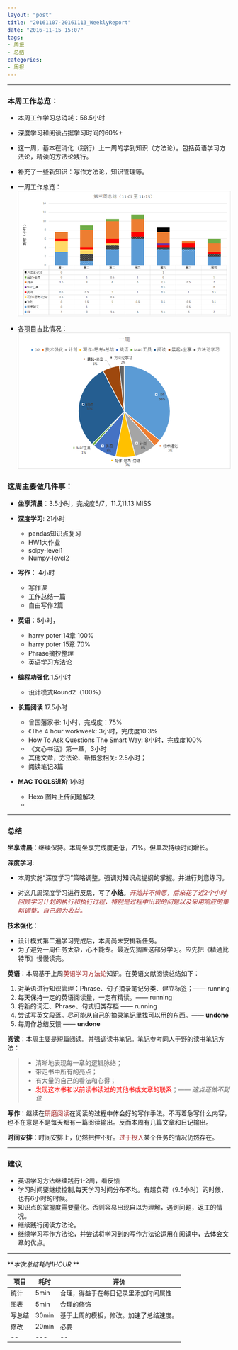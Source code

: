 ```yaml
---
layout: "post"
title: "20161107-20161113_WeeklyReport"
date: "2016-11-15 15:07"
tags:
- 周报
- 总结
categories:
- 周报
---
```


---
### 本周工作总览：

- 本周工作学习总消耗：58.5小时
- 深度学习和阅读占据学习时间的60%+
- 这一周，基本在消化（践行）上一周的学到知识（方法论）。包括英语学习方法论，精读的方法论践行。
- 补充了一些新知识：写作方法论，知识管理等。


- 一周工作总览：
![report_table](20161107_20161113_report/table1.jpg)

- 各项目占比情况：
![pie](20161107_20161113_report/pie.jpg)


<!--More-->

### 这周主要做几件事：


- **坐享清晨**：3.5小时，完成度5/7，11.7,11.13 MISS

- **深度学习**: 21小时
  - pandas知识点复习
  - HW1大作业
  - scipy-level1
  - Numpy-level2



<!-- - **区块链**：0.5小时; 精通比特币精阅读，完成度（47%) -->

- **写作**： 4小时
  - 写作课
  - 工作总结一篇
  - 自由写作2篇


- **英语**：5小时，
  - harry poter 14章 100%
  - harry poter 15章 70%
  - Phrase摘抄整理
  - 英语学习方法论

- **编程功强化** 1.5小时
  - 设计模式Round2（100%）

- **长篇阅读** 17.5小时
  - 曾国藩家书: 1小时，完成度：75%
  - 《The 4 hour workweek: 3小时，完成度10.3%
  - How To Ask Questions The Smart Way: 8小时，完成度100%
  - 《文心书话》第一章，3小时
  - 其他文章，方法论、新概念相关: 2.5小时；
  - 阅读笔记3篇


- **MAC TOOLS进阶** 1小时
  - Hexo 图片上传问题解决
  -


----
### 总结


**坐享清晨**：继续保持。本周坐享完成度走低，71%。但单次持续时间增长。

**深度学习**:
- 本周实施“深度学习”策略调整。强调对知识点提纲的掌握。并进行刻意练习。

- 对这几周深度学习进行反思，写了**小结**。<font color='brown'>_开始并不情愿，后来花了近2个小时回顾学习计划的执行和执行过程，特别是过程中出现的问题以及采用响应的策略调整。自己颇为收益。_</font>

**技术强化**：
- 设计模式第二遍学习完成后，本周尚未安排新任务。
- 为了避免一周任务太杂，心不能专。最近先搁置这部分学习。应先把《精通比特币》慢慢读完。

**英语**：本周基于上周<font color="brown">英语学习方法论</font>知识。在英语文献阅读总结如下：
  1. 对英语进行知识管理：Phrase、句子摘录笔记分类、建立标签；—— running
  2. 每天保持一定的英语阅读量，一定有精读。—— running
  3. 将新的词汇、Phrase、句式归类存档 —— running
  4. 尝试写英文段落。尽可能从自己的摘录笔记里找可以用的东西。—— **undone**
  5. 每周作总结反馈 —— **undone**

**阅读**：本周主要是短篇阅读。并强调读书笔记。笔记参考同人于野的读书笔记方法：

>  - 清晰地表现每一章的逻辑脉络；
>  - 带走书中所有的亮点；
>  - 有大量的自己的看法和心得；
>  - <font color='red'>发现这本书和以前读书读过的其他书或文章的联系</font>；—— _这点还做不到位_


**写作**：继续在<font color="brown">研磨阅读</font>在阅读的过程中体会好的写作手法。不再着急写什么内容，也不在意是不是每天都有一篇阅读输出。反而本周有几篇文章和日记输出。

**时间安排**：时间安排上，仍然把控不好。<font color="brown">过于投入</font>某个任务的情况仍然存在。

---
### 建议

- 英语学习方法继续践行1-2周，看反馈
- 学习时间要继续控制,每天学习时间分布不均。有超负荷（9.5小时）的时候，也有6小时的时候。
- 知识点的掌握度需要量化。否则容易出现自以为理解，遇到问题，返工的情况。
- 继续践行阅读方法论。
- 继续学习写作方法论，并尝试将学习到的写作方法论运用在阅读中，去体会文章的优点。


---
**_本次总结耗时1HOUR_
**


项目  |耗时   |评价  
--  |---|--
统计|5min   |合理，得益于在每日记录里添加时间属性
图表|5min   |合理的修饰
写总结|30min|基于上周的模板，修改。加速了总结速度。
修改|20min|必要
--|---|--|
